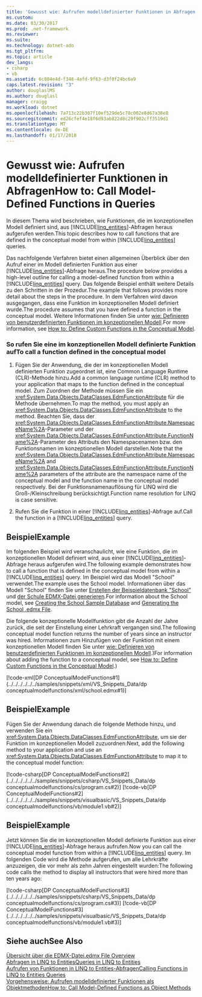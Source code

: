 ```yaml
---
title: 'Gewusst wie: Aufrufen modelldefinierter Funktionen in Abfragen'
ms.custom: 
ms.date: 03/30/2017
ms.prod: .net-framework
ms.reviewer: 
ms.suite: 
ms.technology: dotnet-ado
ms.tgt_pltfrm: 
ms.topic: article
dev_langs:
- csharp
- vb
ms.assetid: 6c804e4d-f348-4afd-9f63-d3f0f24bc6a9
caps.latest.revision: "3"
author: douglaslMS
ms.author: douglasl
manager: craigg
ms.workload: dotnet
ms.openlocfilehash: 7a713c22b307f10ef529de5c78c002e8d67a38e8
ms.sourcegitcommit: ed26cfef4e18f6d93ab822d8c29f902cff3519d1
ms.translationtype: MT
ms.contentlocale: de-DE
ms.lasthandoff: 01/17/2018
---
```

# <a name="how-to-call-model-defined-functions-in-queries"></a><span data-ttu-id="8b7f5-102">Gewusst wie: Aufrufen modelldefinierter Funktionen in Abfragen</span><span class="sxs-lookup"><span data-stu-id="8b7f5-102">How to: Call Model-Defined Functions in Queries</span></span>
<span data-ttu-id="8b7f5-103">In diesem Thema wird beschrieben, wie Funktionen, die im konzeptionellen Modell definiert sind, aus [!INCLUDE[linq_entities](../../../../../../includes/linq-entities-md.md)]-Abfragen heraus aufgerufen werden.</span><span class="sxs-lookup"><span data-stu-id="8b7f5-103">This topic describes how to call functions that are defined in the conceptual model from within [!INCLUDE[linq_entities](../../../../../../includes/linq-entities-md.md)] queries.</span></span>  
  
 <span data-ttu-id="8b7f5-104">Das nachfolgende Verfahren bietet einen allgemeinen Überblick über den Aufruf einer im Modell definierten Funktion aus einer [!INCLUDE[linq_entities](../../../../../../includes/linq-entities-md.md)]-Abfrage heraus.</span><span class="sxs-lookup"><span data-stu-id="8b7f5-104">The procedure below provides a high-level outline for calling a model-defined function from within a [!INCLUDE[linq_entities](../../../../../../includes/linq-entities-md.md)] query.</span></span> <span data-ttu-id="8b7f5-105">Das folgende Beispiel enthält weitere Details zu den Schritten in der Prozedur.</span><span class="sxs-lookup"><span data-stu-id="8b7f5-105">The example that follows provides more detail about the steps in the procedure.</span></span> <span data-ttu-id="8b7f5-106">In dem Verfahren wird davon ausgegangen, dass eine Funktion im konzeptionellen Modell definiert wurde.</span><span class="sxs-lookup"><span data-stu-id="8b7f5-106">The procedure assumes that you have defined a function in the conceptual model.</span></span> <span data-ttu-id="8b7f5-107">Weitere Informationen finden Sie unter [wie: Definieren von benutzerdefinierten Funktionen im konzeptionellen Modell](http://msdn.microsoft.com/en-us/0dad7b8b-58f6-4271-b238-f34810d68e5f).</span><span class="sxs-lookup"><span data-stu-id="8b7f5-107">For more information, see [How to: Define Custom Functions in the Conceptual Model](http://msdn.microsoft.com/en-us/0dad7b8b-58f6-4271-b238-f34810d68e5f).</span></span>  
  
### <a name="to-call-a-function-defined-in-the-conceptual-model"></a><span data-ttu-id="8b7f5-108">So rufen Sie eine im konzeptionellen Modell definierte Funktion auf</span><span class="sxs-lookup"><span data-stu-id="8b7f5-108">To call a function defined in the conceptual model</span></span>  
  
1.  <span data-ttu-id="8b7f5-109">Fügen Sie der Anwendung, die der im konzeptionellen Modell definierten Funktion zugeordnet ist, eine Common Language Runtime (CLR)-Methode hinzu.</span><span class="sxs-lookup"><span data-stu-id="8b7f5-109">Add a common language runtime (CLR) method to your application that maps to the function defined in the conceptual model.</span></span> <span data-ttu-id="8b7f5-110">Zum Zuordnen der Methode müssen Sie ein <xref:System.Data.Objects.DataClasses.EdmFunctionAttribute> für die Methode übernehmen.</span><span class="sxs-lookup"><span data-stu-id="8b7f5-110">To map the method, you must apply an <xref:System.Data.Objects.DataClasses.EdmFunctionAttribute> to the method.</span></span> <span data-ttu-id="8b7f5-111">Beachten Sie, dass der <xref:System.Data.Objects.DataClasses.EdmFunctionAttribute.NamespaceName%2A>-Parameter und der <xref:System.Data.Objects.DataClasses.EdmFunctionAttribute.FunctionName%2A>-Parameter des Attributs den Namespacenamen bzw. den Funktionsnamen im konzeptionellen Modell darstellen.</span><span class="sxs-lookup"><span data-stu-id="8b7f5-111">Note that the <xref:System.Data.Objects.DataClasses.EdmFunctionAttribute.NamespaceName%2A> and <xref:System.Data.Objects.DataClasses.EdmFunctionAttribute.FunctionName%2A> parameters of the attribute are the namespace name of the conceptual model and the function name in the conceptual model respectively.</span></span> <span data-ttu-id="8b7f5-112">Bei der Funktionsnamenauflösung für LINQ wird die Groß-/Kleinschreibung berücksichtigt.</span><span class="sxs-lookup"><span data-stu-id="8b7f5-112">Function name resolution for LINQ is case sensitive.</span></span>  
  
2.  <span data-ttu-id="8b7f5-113">Rufen Sie die Funktion in einer [!INCLUDE[linq_entities](../../../../../../includes/linq-entities-md.md)]-Abfrage auf.</span><span class="sxs-lookup"><span data-stu-id="8b7f5-113">Call the function in a [!INCLUDE[linq_entities](../../../../../../includes/linq-entities-md.md)] query.</span></span>  
  
## <a name="example"></a><span data-ttu-id="8b7f5-114">Beispiel</span><span class="sxs-lookup"><span data-stu-id="8b7f5-114">Example</span></span>  
 <span data-ttu-id="8b7f5-115">Im folgenden Beispiel wird veranschaulicht, wie eine Funktion, die im konzeptionellen Modell definiert wird, aus einer [!INCLUDE[linq_entities](../../../../../../includes/linq-entities-md.md)]-Abfrage heraus aufgerufen wird.</span><span class="sxs-lookup"><span data-stu-id="8b7f5-115">The following example demonstrates how to call a function that is defined in the conceptual model from within a [!INCLUDE[linq_entities](../../../../../../includes/linq-entities-md.md)] query.</span></span> <span data-ttu-id="8b7f5-116">Im Beispiel wird das Modell "School" verwendet.</span><span class="sxs-lookup"><span data-stu-id="8b7f5-116">The example uses the School model.</span></span> <span data-ttu-id="8b7f5-117">Informationen über das Modell "School" finden Sie unter [Erstellen der Beispieldatenbank "School"](http://msdn.microsoft.com/en-us/c1bec483-a0ea-4660-aa0b-7b0a8b68fed0) und [der Schule EDMX-Datei generieren](http://msdn.microsoft.com/en-us/c48b3907-a8be-4fe6-884c-e95af1852758).</span><span class="sxs-lookup"><span data-stu-id="8b7f5-117">For information about the School model, see [Creating the School Sample Database](http://msdn.microsoft.com/en-us/c1bec483-a0ea-4660-aa0b-7b0a8b68fed0) and [Generating the School .edmx File](http://msdn.microsoft.com/en-us/c48b3907-a8be-4fe6-884c-e95af1852758).</span></span>  
  
 <span data-ttu-id="8b7f5-118">Die folgende konzeptionelle Modellfunktion gibt die Anzahl der Jahre zurück, die seit der Einstellung einer Lehrkraft vergangen sind.</span><span class="sxs-lookup"><span data-stu-id="8b7f5-118">The following conceptual model function returns the number of years since an instructor was hired.</span></span> <span data-ttu-id="8b7f5-119">Informationen zum Hinzufügen von der Funktion mit einem konzeptionellen Modell finden Sie unter [wie: Definieren von benutzerdefinierten Funktionen im konzeptionellen Modell](http://msdn.microsoft.com/en-us/0dad7b8b-58f6-4271-b238-f34810d68e5f).)</span><span class="sxs-lookup"><span data-stu-id="8b7f5-119">For information about adding the function to a conceptual model, see [How to: Define Custom Functions in the Conceptual Model](http://msdn.microsoft.com/en-us/0dad7b8b-58f6-4271-b238-f34810d68e5f).)</span></span>  
  
 [!code-xml[DP ConceptualModelFunctions#1](../../../../../../samples/snippets/xml/VS_Snippets_Data/dp conceptualmodelfunctions/xml/school.edmx#1)]
  
## <a name="example"></a><span data-ttu-id="8b7f5-120">Beispiel</span><span class="sxs-lookup"><span data-stu-id="8b7f5-120">Example</span></span>  
 <span data-ttu-id="8b7f5-121">Fügen Sie der Anwendung danach die folgende Methode hinzu, und verwenden Sie ein <xref:System.Data.Objects.DataClasses.EdmFunctionAttribute>, um sie der Funktion im konzeptionellen Modell zuzuordnen:</span><span class="sxs-lookup"><span data-stu-id="8b7f5-121">Next, add the following method to your application and use an <xref:System.Data.Objects.DataClasses.EdmFunctionAttribute> to map it to the conceptual model function:</span></span>  
  
 [!code-csharp[DP ConceptualModelFunctions#2](../../../../../../samples/snippets/csharp/VS_Snippets_Data/dp conceptualmodelfunctions/cs/program.cs#2)]
 [!code-vb[DP ConceptualModelFunctions#2](../../../../../../samples/snippets/visualbasic/VS_Snippets_Data/dp conceptualmodelfunctions/vb/module1.vb#2)]  
  
## <a name="example"></a><span data-ttu-id="8b7f5-122">Beispiel</span><span class="sxs-lookup"><span data-stu-id="8b7f5-122">Example</span></span>  
 <span data-ttu-id="8b7f5-123">Jetzt können Sie die im konzeptionellen Modell definierte Funktion aus einer [!INCLUDE[linq_entities](../../../../../../includes/linq-entities-md.md)]-Abfrage heraus aufrufen.</span><span class="sxs-lookup"><span data-stu-id="8b7f5-123">Now you can call the conceptual model function from within a [!INCLUDE[linq_entities](../../../../../../includes/linq-entities-md.md)] query.</span></span> <span data-ttu-id="8b7f5-124">Im folgenden Code wird die Methode aufgerufen, um alle Lehrkräfte anzuzeigen, die vor mehr als zehn Jahren eingestellt wurden:</span><span class="sxs-lookup"><span data-stu-id="8b7f5-124">The following code calls the method to display all instructors that were hired more than ten years ago:</span></span>  
  
 [!code-csharp[DP ConceptualModelFunctions#3](../../../../../../samples/snippets/csharp/VS_Snippets_Data/dp conceptualmodelfunctions/cs/program.cs#3)]
 [!code-vb[DP ConceptualModelFunctions#3](../../../../../../samples/snippets/visualbasic/VS_Snippets_Data/dp conceptualmodelfunctions/vb/module1.vb#3)]  
  
## <a name="see-also"></a><span data-ttu-id="8b7f5-125">Siehe auch</span><span class="sxs-lookup"><span data-stu-id="8b7f5-125">See Also</span></span>  
 [<span data-ttu-id="8b7f5-126">Übersicht über die EDMX-Datei</span><span class="sxs-lookup"><span data-stu-id="8b7f5-126">.edmx File Overview</span></span>](http://msdn.microsoft.com/en-us/f4c8e7ce-1db6-417e-9759-15f8b55155d4)  
 [<span data-ttu-id="8b7f5-127">Abfragen in LINQ to Entities</span><span class="sxs-lookup"><span data-stu-id="8b7f5-127">Queries in LINQ to Entities</span></span>](../../../../../../docs/framework/data/adonet/ef/language-reference/queries-in-linq-to-entities.md)  
 [<span data-ttu-id="8b7f5-128">Aufrufen von Funktionen in LINQ to Entities-Abfragen</span><span class="sxs-lookup"><span data-stu-id="8b7f5-128">Calling Functions in LINQ to Entities Queries</span></span>](../../../../../../docs/framework/data/adonet/ef/language-reference/calling-functions-in-linq-to-entities-queries.md)  
 [<span data-ttu-id="8b7f5-129">Vorgehensweise: Aufrufen modelldefinierter Funktionen als Objektmethoden</span><span class="sxs-lookup"><span data-stu-id="8b7f5-129">How to: Call Model-Defined Functions as Object Methods</span></span>](../../../../../../docs/framework/data/adonet/ef/language-reference/how-to-call-model-defined-functions-as-object-methods.md)
